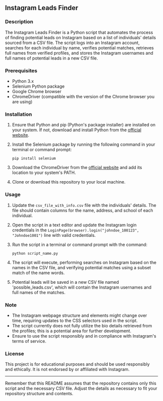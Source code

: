 ## Instagram Leads Finder

### Description

The Instagram Leads Finder is a Python script that automates the process of finding potential leads on Instagram based on a list of individuals' details sourced from a CSV file. The script logs into an Instagram account, searches for each individual by name, verifies potential matches, retrieves full names from verified profiles, and stores the Instagram usernames and full names of potential leads in a new CSV file.

### Prerequisites

- Python 3.x
- Selenium Python package
- Google Chrome browser
- ChromeDriver (compatible with the version of the Chrome browser you are using)

### Installation

1. Ensure that Python and pip (Python's package installer) are installed on your system. If not, download and install Python from the [official website](https://www.python.org/).
2. Install the Selenium package by running the following command in your terminal or command prompt:
   
   ```
   pip install selenium
   ```

3. Download the ChromeDriver from the [official website](https://sites.google.com/a/chromium.org/chromedriver/) and add its location to your system's PATH.
4. Clone or download this repository to your local machine.

### Usage

1. Update the `csv_file_with_info.csv` file with the individuals' details. The file should contain columns for the name, address, and school of each individual.
2. Open the script in a text editor and update the Instagram login credentials in the `LoginPage(browser).login("johndoe_100123", "Johndoe1001")` line with valid credentials.
3. Run the script in a terminal or command prompt with the command:

   ```
   python script_name.py
   ```

4. The script will execute, performing searches on Instagram based on the names in the CSV file, and verifying potential matches using a subset match of the name words.
5. Potential leads will be saved in a new CSV file named 'possible_leads.csv', which will contain the Instagram usernames and full names of the matches.

### Note

- The Instagram webpage structure and elements might change over time, requiring updates to the CSS selectors used in the script.
- The script currently does not fully utilize the bio details retrieved from the profiles; this is a potential area for further development.
- Ensure to use the script responsibly and in compliance with Instagram's terms of service.

### License

This project is for educational purposes and should be used responsibly and ethically. It is not endorsed by or affiliated with Instagram.

---

Remember that this README assumes that the repository contains only this script and the necessary CSV file. Adjust the details as necessary to fit your repository structure and contents.

